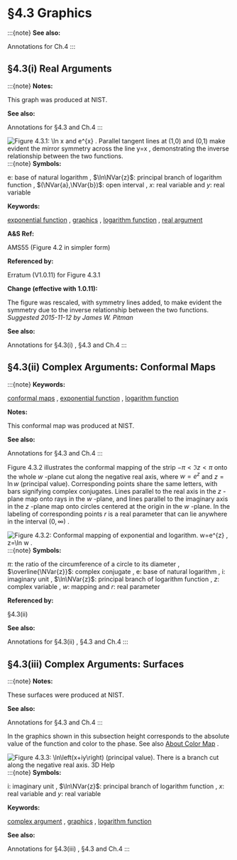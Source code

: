 # §4.3 Graphics

:::{note}
**See also:**

Annotations for Ch.4
:::


## §4.3(i) Real Arguments

:::{note}
**Notes:**

This graph was produced at NIST.

**See also:**

Annotations for §4.3 and Ch.4
:::

<a id="F1"></a>

![Figure 4.3.1: $\ln x$ and $e^{x}$ . Parallel tangent lines at $(1,0)$ and $(0,1)$ make evident the mirror symmetry across the line $y=x$ , demonstrating the inverse relationship between the two functions.](4/3/F1.png)
:::{note}
**Symbols:**

$\mathrm{e}$: base of natural logarithm , $\ln\NVar{z}$: principal branch of logarithm function , $(\NVar{a},\NVar{b})$: open interval , $x$: real variable and $y$: real variable

**Keywords:**

[exponential function](http://dlmf.nist.gov/search/search?q=exponential%20function) , [graphics](http://dlmf.nist.gov/search/search?q=graphics) , [logarithm function](http://dlmf.nist.gov/search/search?q=logarithm%20function) , [real argument](http://dlmf.nist.gov/search/search?q=real%20argument)

**A&S Ref:**

AMS55 (Figure 4.2 in simpler form)

**Referenced by:**

Erratum (V1.0.11) for Figure 4.3.1

**Change (effective with 1.0.11):**

The figure was rescaled, with symmetry lines added, to make evident the symmetry due to the inverse relationship between the two functions. *Suggested 2015-11-12 by James W. Pitman*

**See also:**

Annotations for §4.3(i) , §4.3 and Ch.4
:::


## §4.3(ii) Complex Arguments: Conformal Maps

:::{note}
**Keywords:**

[conformal maps](http://dlmf.nist.gov/search/search?q=conformal%20maps) , [exponential function](http://dlmf.nist.gov/search/search?q=exponential%20function) , [logarithm function](http://dlmf.nist.gov/search/search?q=logarithm%20function)

**Notes:**

This conformal map was produced at NIST.

**See also:**

Annotations for §4.3 and Ch.4
:::

Figure 4.3.2 illustrates the conformal mapping of the strip $-\pi<\Im z<\pi$ onto the whole $w$ -plane cut along the negative real axis, where $w=e^{z}$ and $z=\ln w$ (principal value). Corresponding points share the same letters, with bars signifying complex conjugates. Lines parallel to the real axis in the $z$ -plane map onto rays in the $w$ -plane, and lines parallel to the imaginary axis in the $z$ -plane map onto circles centered at the origin in the $w$ -plane. In the labeling of corresponding points $r$ is a real parameter that can lie anywhere in the interval $(0,\infty)$ .

<a id="F2"></a>

![Figure 4.3.2: Conformal mapping of exponential and logarithm. $w=e^{z}$ , $z=\ln w$ .](4/3/F2.png)
:::{note}
**Symbols:**

$\pi$: the ratio of the circumference of a circle to its diameter , $\overline{\NVar{z}}$: complex conjugate , $\mathrm{e}$: base of natural logarithm , $\mathrm{i}$: imaginary unit , $\ln\NVar{z}$: principal branch of logarithm function , $z$: complex variable , $w$: mapping and $r$: real parameter

**Referenced by:**

§4.3(ii)

**See also:**

Annotations for §4.3(ii) , §4.3 and Ch.4
:::


## §4.3(iii) Complex Arguments: Surfaces

:::{note}
**Notes:**

These surfaces were produced at NIST.

**See also:**

Annotations for §4.3 and Ch.4
:::

In the graphics shown in this subsection height corresponds to the absolute value of the function and color to the phase. See also [About Color Map](./help/vrml/aboutcolor.md "In Viewing DLMF Interactive 3D Graphics ‣ Need Help?") .

<a id="iii.fig1"></a>

![Figure 4.3.3: $\ln\left(x+iy\right)$ (principal value). There is a branch cut along the negative real axis. 3D Help](4/3/F3.png)
:::{note}
**Symbols:**

$\mathrm{i}$: imaginary unit , $\ln\NVar{z}$: principal branch of logarithm function , $x$: real variable and $y$: real variable

**Keywords:**

[complex argument](http://dlmf.nist.gov/search/search?q=complex%20argument) , [graphics](http://dlmf.nist.gov/search/search?q=graphics) , [logarithm function](http://dlmf.nist.gov/search/search?q=logarithm%20function)

**See also:**

Annotations for §4.3(iii) , §4.3 and Ch.4
:::
